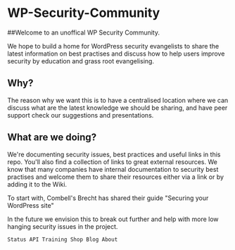 # WP-Security-Community

##Welcome to an unoffical WP Security Community.

We hope to build a home for WordPress security evangelists to share the latest information on best practises and discuss how to help users improve security by education and grass root evangelising. 

## Why?

The reason why we want this is to have a centralised location where we can discuss what are the latest knowledge we should be sharing, and have peer support check our suggestions and presentations.


## What are we doing?
We're documenting security issues, best practices and useful links in this repo. You'll also find a collection of links to great external resources. We know that many companies have internal documentation to security best practises and welcome them to share their resources either via a link or by adding it to the Wiki.  

To start with, Combell's Brecht has shared their guide "Securing your WordPress site"

In the future we envision this to break out further and help with more low hanging security issues in the project.

    Status API Training Shop Blog About 


